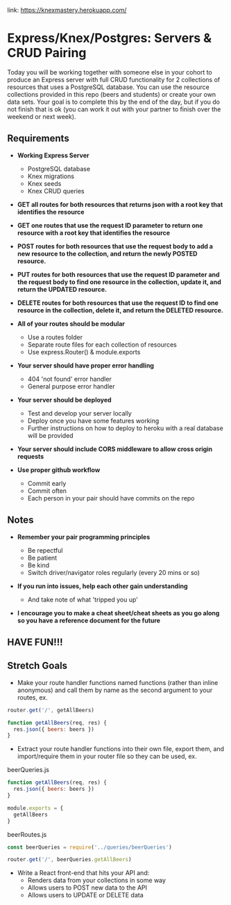 link: https://knexmastery.herokuapp.com/


# Express/Knex/Postgres: Servers & CRUD Pairing

Today you will be working together with someone else in your cohort to produce an Express server with full CRUD functionality for 2 collections of resources that uses a PostgreSQL database. You can use the resource collections provided in this repo (beers and students) or create your own data sets. Your goal is to complete this by the end of the day, but if you do not finish that is ok (you can work it out with your partner to finish over the weekend or next week).

## Requirements

* **Working Express Server**
  - PostgreSQL database
  - Knex migrations
  - Knex seeds
  - Knex CRUD queries

* **GET all routes for both resources that returns json with a root key that identifies the resource**

* **GET one routes that use the request ID parameter to return one resource with a root key that identifies the resource**

* **POST routes for both resources that use the request body to add a new resource to the collection, and return the newly POSTED resource.**

* **PUT routes for both resources that use the request ID parameter and the request body to find one resource in the collection, update it, and return the UPDATED resource.**

* **DELETE routes for both resources that use the request ID to find one resource in the collection, delete it, and return the DELETED resource.**

* **All of your routes should be modular**
  - Use a routes folder
  - Separate route files for each collection of resources
  - Use express.Router() & module.exports

* **Your server should have proper error handling**
  - 404 'not found' error handler
  - General purpose error handler

* **Your server should be deployed**
  - Test and develop your server locally
  - Deploy once you have some features working
  - Further instructions on how to deploy to heroku with a real database will be provided

* **Your server should include CORS middleware to allow cross origin requests**

* **Use proper github workflow**
  - Commit early
  - Commit often
  - Each person in your pair should have commits on the repo

## Notes

* **Remember your pair programming principles**
  - Be repectful
  - Be patient
  - Be kind
  - Switch driver/navigator roles regularly (every 20 mins or so)

* **If you run into issues, help each other gain understanding**
  - And take note of what 'tripped you up'

* **I encourage you to make a cheat sheet/cheat sheets as you go along so you have a reference document for the future**

## HAVE FUN!!!

## Stretch Goals

* Make your route handler functions named functions (rather than inline anonymous) and call them by name as the second argument to your routes, ex.

```js
router.get('/', getAllBeers)

function getAllBeers(req, res) {
  res.json({ beers: beers })
}
```

* Extract your route handler functions into their own file, export them, and import/require them in your router file so they can be used, ex.

beerQueries.js
```js
function getAllBeers(req, res) {
  res.json({ beers: beers })
}

module.exports = {
  getAllBeers
}
```
beerRoutes.js
```js
const beerQueries = require('../queries/beerQueries')

router.get('/', beerQueries.getAllBeers)
```

* Write a React front-end that hits your API and:
  - Renders data from your collections in some way
  - Allows users to POST new data to the API
  - Allows users to UPDATE or DELETE data
